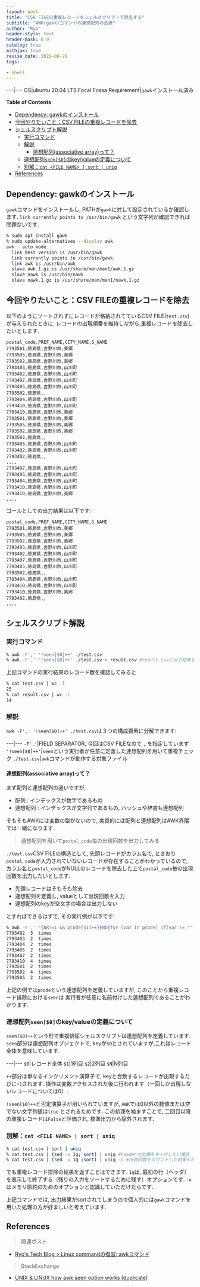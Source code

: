 ```yaml
---
layout: post
title: "CSV FILEの重複レコードをシェルスクリプトで除去する"
subtitle: "AWK(gawk)コマンドの連想配列の活用"
author: "Ryo"
header-style: text
header-mask: 0.0
catelog: true
mathjax: true
revise_date: 2022-08-29
tags:

- Shell
---
```


---|---
OS|ubuntu 20.04 LTS Focal Fossa
Requirement|`gawk`インストール済み


**Table of Contents**
<!-- START doctoc generated TOC please keep comment here to allow auto update -->
<!-- DON'T EDIT THIS SECTION, INSTEAD RE-RUN doctoc TO UPDATE -->

- [Dependency: gawkのインストール](#dependency-gawk%E3%81%AE%E3%82%A4%E3%83%B3%E3%82%B9%E3%83%88%E3%83%BC%E3%83%AB)
- [今回やりたいこと：CSV FILEの重複レコードを除去](#%E4%BB%8A%E5%9B%9E%E3%82%84%E3%82%8A%E3%81%9F%E3%81%84%E3%81%93%E3%81%A8csv-file%E3%81%AE%E9%87%8D%E8%A4%87%E3%83%AC%E3%82%B3%E3%83%BC%E3%83%89%E3%82%92%E9%99%A4%E5%8E%BB)
- [シェルスクリプト解説](#%E3%82%B7%E3%82%A7%E3%83%AB%E3%82%B9%E3%82%AF%E3%83%AA%E3%83%97%E3%83%88%E8%A7%A3%E8%AA%AC)
  - [実行コマンド](#%E5%AE%9F%E8%A1%8C%E3%82%B3%E3%83%9E%E3%83%B3%E3%83%89)
  - [解説](#%E8%A7%A3%E8%AA%AC)
    - [連想配列(associative array)って？](#%E9%80%A3%E6%83%B3%E9%85%8D%E5%88%97associative-array%E3%81%A3%E3%81%A6)
  - [連想配列`seen[$0]`のkey/valueの定義について](#%E9%80%A3%E6%83%B3%E9%85%8D%E5%88%97seen0%E3%81%AEkeyvalue%E3%81%AE%E5%AE%9A%E7%BE%A9%E3%81%AB%E3%81%A4%E3%81%84%E3%81%A6)
  - [別解：`cat <FILE NAME> | sort | uniq`](#%E5%88%A5%E8%A7%A3cat-file-name--sort--uniq)
- [References](#references)

<!-- END doctoc generated TOC please keep comment here to allow auto update -->

## Dependency: gawkのインストール

`gawk`コマンドをインストールし, PATHが`gawk`に対して設定されているか確認します.
`link currently points to /usr/bin/gawk` という文字列が確認できれば問題ないです.

```zsh
% sudo apt install gawk
% sudo update-alternatives --display awk
awk - auto mode
  link best version is /usr/bin/gawk
  link currently points to /usr/bin/gawk
  link awk is /usr/bin/awk
  slave awk.1.gz is /usr/share/man/man1/awk.1.gz
  slave nawk is /usr/bin/nawk
  slave nawk.1.gz is /usr/share/man/man1/nawk.1.gz
```

## 今回やりたいこと：CSV FILEの重複レコードを除去

以下のようにソートされずにレコードが格納されてているCSV FILE(`test.csv`)が与えられたときに,
レコードの出現順番を維持しながら,重複レコードを除去したいとします.

```csv
postal_code,PREF_NAME,CITY_NAME,S_NAME
7793501,徳島県,吉野川市,美郷
7793505,徳島県,吉野川市,美郷
7793502,徳島県,吉野川市,美郷
7793403,徳島県,吉野川市,山川町
7793402,徳島県,吉野川市,山川町
7793407,徳島県,吉野川市,山川町
7793405,徳島県,吉野川市,山川町
7793502,徳島県,,
7793404,徳島県,吉野川市,山川町
7793410,徳島県,吉野川市,山川町
7793410,徳島県,吉野川市,美郷
7793501,徳島県,吉野川市,美郷
7793505,徳島県,吉野川市,美郷
7793502,徳島県,吉野川市,美郷
7793502,徳島県,,
7793403,徳島県,吉野川市,山川町
7793402,徳島県,吉野川市,山川町
7793402,徳島県,,
,,,,
7793407,徳島県,吉野川市,山川町
7793405,徳島県,吉野川市,山川町
7793404,徳島県,吉野川市,山川町
7793410,徳島県,吉野川市,山川町
7793410,徳島県,吉野川市,美郷
,,,,
```

ゴールとしての出力結果は以下です:

```csv
postal_code,PREF_NAME,CITY_NAME,S_NAME
7793501,徳島県,吉野川市,美郷
7793505,徳島県,吉野川市,美郷
7793502,徳島県,吉野川市,美郷
7793403,徳島県,吉野川市,山川町
7793402,徳島県,吉野川市,山川町
7793407,徳島県,吉野川市,山川町
7793405,徳島県,吉野川市,山川町
7793502,徳島県,,
7793404,徳島県,吉野川市,山川町
7793410,徳島県,吉野川市,山川町
7793410,徳島県,吉野川市,美郷
7793402,徳島県,,
,,,,
```

## シェルスクリプト解説
### 実行コマンド

```zsh
% awk -F',' '!seen[$0]++' ./test.csv
% awk -F',' '!seen[$0]++' ./test.csv > result.csv #result.csvに出力結果を保存したい場合
```

上記コマンドの実行結果のレコード数を確認してみると

```zsh
% cat test.csv | wc -l
25
% cat result.csv | wc -l
14
```

### 解説

`awk -F',' '!seen[$0]++' ./test.csv`は３つの構成要素に分解できます:

---|---
`-F','`|FIELD SEPARATOR, 今回はCSV FILEなので `,` を指定しています
`'!seen[$0]++'`|`seen`という実行者が任意に定義した連想配列を用いて重複チェック
`./test.csv`|`awk`コマンドが動作する対象ファイル

#### 連想配列(associative array)って？

まず配列と連想配列の違いですが,

- 配列 : インデックスが数字であるもの
- 連想配列 : インデックスが文字列であるもの, ハッシュや辞書も連想配列

そもそもAWKには変数の型がないので, 実質的には配列と連想配列はAWK界隈では一緒になります.

> 連想配列を用いて`postal_code`毎の出現回数を出力してみる

`./test.csv`CSV FILEの構造として, 先頭レコードがカラム名で, 
ときおり`postal_code`が入力されていないレコードが存在することがわかっているので,
カラム名と`postal_code`がNULLのレコードを除去した上で`postal_code`毎の出現回数を出力したいとします.

- 先頭レコードはそもそも除去
- 連想配列を定義し, valueとして出現回数を入力
- 連想配列のkeyが空文字の場合は出力しない

とすればできるはずで, その実行例が以下です:

```zsh
% awk -F',' '{NR!=1 && pcode[$1]++}END{for (var in pcode) if(var != "") print var, "", pcode[var]+1, " times"}' ./test.csv
7793402  3  times
7793403  2  times
7793404  2  times
7793405  2  times
7793407  2  times
7793410  4  times
7793501  2  times
7793502  4  times
7793505  2  times
```

上記の例では`pcode`という連想配列を定義していますが, このことから重複レコード排除における`seen`は
実行者が任意に名前付けした連想配列であることがわかります.


### 連想配列`seen[$0]`のkey/valueの定義について

`seen[$0]++`という形で重複排除シェルスクリプトは連想配列を定義しています.
`seen`部分は連想配列オブジェクトで, keyが`$0`とされていますが,これはレコード全体を意味しています.

---|---
`$0`|レコード全体
`$1`|1列目
`$2`|2列目
`$N`|N列目

`++`部分は単なるインクリメント演算子で, keyと合致するレコードが出現するたびに`+1`されます.
操作は変数アクセスされた後に行われます（一回しか出現しないレコードについては0）.

`!seen[$0]++`と否定演算子が用いられていますが, `AWK`では0以外の数値または空でない文字列値は`true`
とされるためです. この処理を噛ますことで, 二回目以降の重複レコードは`False`と評価され, 標準出力から除外されます.

### 別解：`cat <FILE NAME> | sort | uniq`

```zsh
% cat test.csv | sort | uniq
% cat test.csv | (sed -u 1q; sort) | uniq #headerの位置をキープしたい場合
% cat test.csv | (sed -u 1q ;sort) | uniq -c #出現回数をカウントした結果も出力したい場合
```

でも重複レコード排除の結果を返すことはできます. 
`1q`は, 最初の行（ヘッダ）を表示して終了する（残りの入力をソートするために残す）オプションです.
`-u`はメモリ節約のためのオプションと認識していただけたらです.

上記コマンドでは, 出力結果がsortされてしまうので個人的には`gawk`コマンドを用いた処理の方が好ましいと考えています.


## References

> 関連ポスト

- [Ryo's Tech Blog > Linux commandの復習: awkコマンド](https://ryonakagami.github.io/2021/12/16/awk-command-basic/)

> StackExchange

- [UNIX & LINUX how awk seen option works [duplicate]](https://unix.stackexchange.com/questions/604293/how-awk-seen-option-works)
